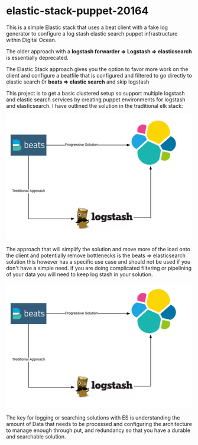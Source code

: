 # elastic-stack-puppet-20164

This is a simple Elastic stack that uses a beat client with a fake log generator to configure a log stash elastic search puppet infrastructure within Digital Ocean.

The older approach with a **logstash forwarder => Logstash => elasticsearch** is essentially deprecated. 

The Elastic Stack   approach gives you the option to favor more work on the client and configure a beatfile that is configured and filtered to go directly to elastic search 0r **beats => elastic search** and skip logstash

This project is to get a basic clustered setup so support multiple logstash and elastic search services by creating puppet environments for logstash and elasticsearch. I have outlined the solution in the traditional elk stack:

![POC Architecture](POC-approach.png)


The approach that will simplify the solution and move more of the load onto the client and potentially remove bottlenecks is the beats => elasticsearch solution this however has a specific use case and should not be used if you don't have a simple need. if you are doing complicated filtering or pipelining of your data you will need to keep log stash in your solution. 

![Progressive Elastic Stack solution](POC-approach.png) 


The key for logging or searching solutions with ES is understanding the amount of Data that needs to be processed and configuring the architecture to manage enough through put, and redundancy so that you have a durable and searchable solution.
